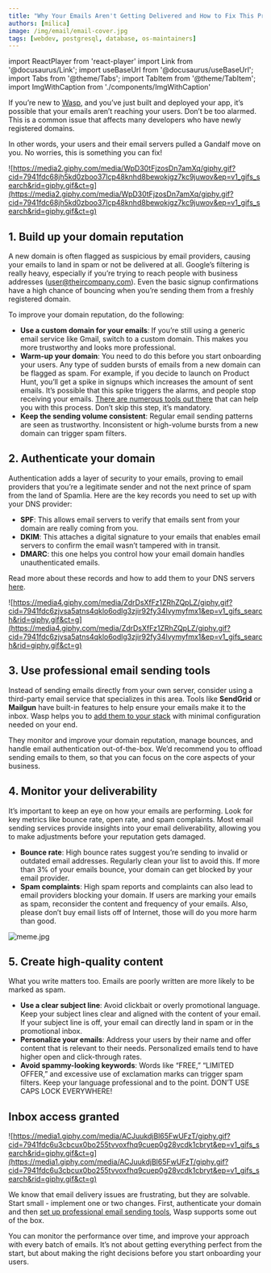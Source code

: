 ```yaml
---
title: "Why Your Emails Aren't Getting Delivered and How to Fix This Problem"
authors: [milica]
image: /img/email/email-cover.jpg
tags: [webdev, postgresql, database, os-maintainers]
---
```

import ReactPlayer from 'react-player'
import Link from '@docusaurus/Link';
import useBaseUrl from '@docusaurus/useBaseUrl';
import Tabs from '@theme/Tabs';
import TabItem from '@theme/TabItem';
import ImgWithCaption from './components/ImgWithCaption'

If you’re new to [Wasp](https://wasp-lang.dev/), and you’ve just built and deployed your app, it’s possible that your emails aren’t reaching your users. Don’t be too alarmed. This is a common issue that affects many developers who have newly registered domains.

In other words, your users and their email servers pulled a Gandalf move on you. No worries, this is something you can fix!

![https://media2.giphy.com/media/WpD30tFjzosDn7amXq/giphy.gif?cid=7941fdc68jh5kd0zboo37lcp48knhd8bewokjgz7kc9juwov&ep=v1_gifs_search&rid=giphy.gif&ct=g](https://media2.giphy.com/media/WpD30tFjzosDn7amXq/giphy.gif?cid=7941fdc68jh5kd0zboo37lcp48knhd8bewokjgz7kc9juwov&ep=v1_gifs_search&rid=giphy.gif&ct=g)

## 1. **Build up your domain reputation**

A new domain is often flagged as suspicious by email providers, causing your emails to land in spam or not be delivered at all. Google’s filtering is really heavy, especially if you’re trying to reach people with business addresses (user@theircompany.com). Even the basic signup confirmations have a high chance of bouncing when you’re sending them from a freshly registered domain.

To improve your domain reputation, do the following:

- **Use a custom domain for your emails**: If you’re still using a generic email service like Gmail, switch to a custom domain. This makes you more trustworthy and looks more professional.
- **Warm-up your domain**: You need to do this before you start onboarding your users. Any type of sudden bursts of emails from a new domain can be flagged as spam. For example, if you decide to launch on Product Hunt, you’ll get a spike in signups which increases the amount of sent emails. It’s possible that this spike triggers the alarms, and people stop receiving your emails. [There are numerous tools out there](https://letmegooglethat.com/?q=Email+warmup+tools) that can help you with this process. Don’t skip this step, it’s mandatory.
- **Keep the sending volume consistent**: Regular email sending patterns are seen as trustworthy. Inconsistent or high-volume bursts from a new domain can trigger spam filters.

## 2. **Authenticate your domain**

Authentication adds a layer of security to your emails, proving to email providers that you’re a legitimate sender and not the next prince of spam from the land of Spamlia. Here are the key records you need to set up with your DNS provider:

- **SPF**: This allows email servers to verify that emails sent from your domain are really coming from you.
- **DKIM**: This attaches a digital signature to your emails that enables email servers to confirm the email wasn’t tampered with in transit.
- **DMARC**: this one helps you control how your email domain handles unauthenticated emails.

Read more about these records and how to add them to your DNS servers [here](https://www.cloudflare.com/en-gb/learning/email-security/dmarc-dkim-spf/). 

![https://media4.giphy.com/media/ZdrDsXfFz1ZRhZQpLZ/giphy.gif?cid=7941fdc6zjvsa5atns4qklo6odlg3zjir92fy34lvymyfmx1&ep=v1_gifs_search&rid=giphy.gif&ct=g](https://media4.giphy.com/media/ZdrDsXfFz1ZRhZQpLZ/giphy.gif?cid=7941fdc6zjvsa5atns4qklo6odlg3zjir92fy34lvymyfmx1&ep=v1_gifs_search&rid=giphy.gif&ct=g)

## 3. **Use professional email sending tools**

Instead of sending emails directly from your own server, consider using a third-party email service that specializes in this area. Tools like **SendGrid** or **Mailgun** have built-in features to help ensure your emails make it to the inbox. Wasp helps you to [add them to your stack](https://wasp-lang.dev/docs/advanced/email) with minimal configuration needed on your end.

They monitor and improve your domain reputation, manage bounces, and handle email authentication out-of-the-box. We’d recommend you to offload sending emails to them, so that you can focus on the core aspects of your business.

## 4. **Monitor your deliverability**

It’s important to keep an eye on how your emails are performing. Look for key metrics like bounce rate, open rate, and spam complaints. Most email sending services provide insights into your email deliverability, allowing you to make adjustments before your reputation gets damaged.

- **Bounce rate**: High bounce rates suggest you’re sending to invalid or outdated email addresses. Regularly clean your list to avoid this. If more than 3% of your emails bounce, your domain can get blocked by your email provider.
- **Spam complaints**: High spam reports and complaints can also lead to email providers blocking your domain. If users are marking your emails as spam, reconsider the content and frequency of your emails. Also, please don’t buy email lists off of Internet, those will do you more harm than good.

![meme.jpg](/img/email/meme.jpg)

## 5. **Create high-quality content**

What you write matters too. Emails are poorly written are more likely to be marked as spam.

- **Use a clear subject line**: Avoid clickbait or overly promotional language. Keep your subject lines clear and aligned with the content of your email. If your subject line is off, your email can directly land in spam or in the promotional inbox.
- **Personalize your emails**: Address your users by their name and offer content that is relevant to their needs. Personalized emails tend to have higher open and click-through rates.
- **Avoid spammy-looking keywords**: Words like “FREE,” “LIMITED OFFER,” and excessive use of exclamation marks can trigger spam filters. Keep your language professional and to the point. DON’T USE CAPS LOCK EVERYWHERE!

## Inbox access granted

![https://media1.giphy.com/media/ACJuukdjBl65FwUFzT/giphy.gif?cid=7941fdc6u3cbcux0bo255tvvoxfhq9cuep0g28vcdk1cbryt&ep=v1_gifs_search&rid=giphy.gif&ct=g](https://media1.giphy.com/media/ACJuukdjBl65FwUFzT/giphy.gif?cid=7941fdc6u3cbcux0bo255tvvoxfhq9cuep0g28vcdk1cbryt&ep=v1_gifs_search&rid=giphy.gif&ct=g)

We know that email delivery issues are frustrating, but they are solvable. Start small - implement one or two changes. First, authenticate your domain and then [set up professional email sending tools](https://wasp-lang.dev/docs/advanced/email#using-the-mailgun-provider), Wasp supports some out of the box. 

You can monitor the performance over time, and improve your approach with every batch of emails. It’s not about getting everything perfect from the start, but about making the right decisions before you start onboarding your users.